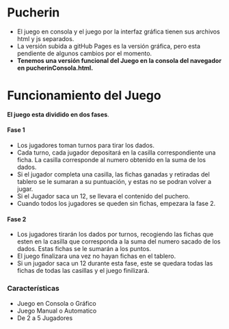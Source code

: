 # Pucherin

- El juego en consola y el juego por la interfaz gráfica tienen sus archivos html y js separados.
- La versión subida a gitHub Pages es la versión gráfica, pero esta pendiente de algunos cambios por el momento.
- **Tenemos una versión funcional del Juego en la consola del navegador en pucherinConsola.html.**

# Funcionamiento del Juego

**El juego esta dividido en dos fases**.

#### Fase 1

- Los jugadores toman turnos para tirar los dados.
- Cada turno, cada jugador depositará en la casilla correspondiente una ficha. La casilla corresponde al numero obtenido en la suma de los dados.
- Si el jugador completa una casilla, las fichas ganadas y retiradas del tablero se le sumaran a su puntuación, y estas no se podran volver a jugar.
- Si el Jugador saca un 12, se llevara el contenido del puchero.
- Cuando todos los jugadores se queden sin fichas, empezara la fase 2.

#### Fase 2

- Los jugadores tirarán los dados por turnos, recogiendo las fichas que esten en la casilla que corresponda a la suma del numero sacado de los dados. Estas fichas se le sumarán a los puntos.
- El juego finalizara una vez no hayan fichas en el tablero.
- Si un jugador saca un 12 durante esta fase, este se quedara todas las fichas de todas las casillas y el juego finilizará.

### Características

- Juego en Consola o Gráfico
- Juego Manual o Automatico
- De 2 a 5 Jugadores
